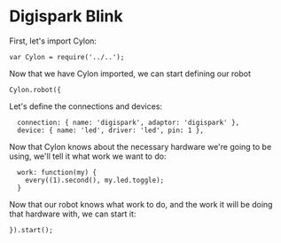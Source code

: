 # Digispark Blink

First, let's import Cylon:

    var Cylon = require('../..');

Now that we have Cylon imported, we can start defining our robot

    Cylon.robot({

Let's define the connections and devices:

      connection: { name: 'digispark', adaptor: 'digispark' },
      device: { name: 'led', driver: 'led', pin: 1 },

Now that Cylon knows about the necessary hardware we're going to be using, we'll
tell it what work we want to do:

      work: function(my) {
        every((1).second(), my.led.toggle);
      }

Now that our robot knows what work to do, and the work it will be doing that
hardware with, we can start it:

    }).start();

